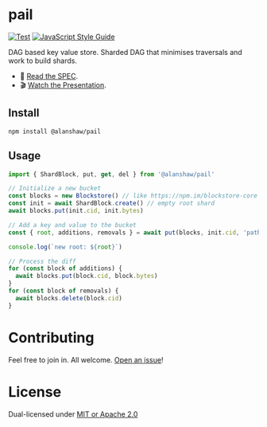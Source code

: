 # pail

[![Test](https://github.com/alanshaw/pail/actions/workflows/test.yml/badge.svg)](https://github.com/alanshaw/pail/actions/workflows/test.yml)
[![JavaScript Style Guide](https://img.shields.io/badge/code_style-standard-brightgreen.svg)](https://standardjs.com)

DAG based key value store. Sharded DAG that minimises traversals and work to build shards.

* 📖 [Read the SPEC](https://hackmd.io/@alanshaw/pail).
* 🎬 [Watch the Presentation](https://youtu.be/f-BrtpYKZfg).

## Install

```
npm install @alanshaw/pail
```

## Usage

```js
import { ShardBlock, put, get, del } from '@alanshaw/pail'

// Initialize a new bucket
const blocks = new Blockstore() // like https://npm.im/blockstore-core
const init = await ShardBlock.create() // empty root shard
await blocks.put(init.cid, init.bytes)

// Add a key and value to the bucket
const { root, additions, removals } = await put(blocks, init.cid, 'path/to/data0', dataCID0)

console.log(`new root: ${root}`)

// Process the diff
for (const block of additions) {
  await blocks.put(block.cid, block.bytes)
}
for (const block of removals) {
  await blocks.delete(block.cid)
}
```
# Contributing

Feel free to join in. All welcome. [Open an issue](https://github.com/alanshaw/pail/issues)!

# License

Dual-licensed under [MIT or Apache 2.0](https://github.com/alanshaw/pail/blob/main/LICENSE.md)

